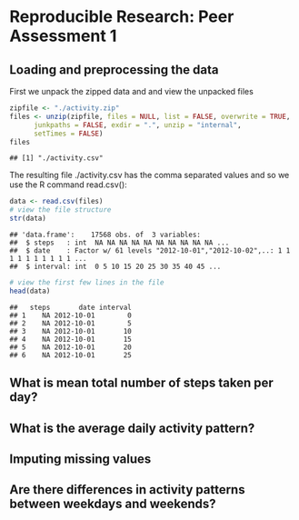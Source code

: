 # Reproducible Research: Peer Assessment 1


## Loading and preprocessing the data
First we unpack the zipped data and and view the unpacked files

```r
zipfile <- "./activity.zip"
files <- unzip(zipfile, files = NULL, list = FALSE, overwrite = TRUE,
      junkpaths = FALSE, exdir = ".", unzip = "internal",
      setTimes = FALSE)
files
```

```
## [1] "./activity.csv"
```
The resulting file ./activity.csv has the comma separated values and so we use the R command read.csv():

```r
data <- read.csv(files)
# view the file structure
str(data)
```

```
## 'data.frame':	17568 obs. of  3 variables:
##  $ steps   : int  NA NA NA NA NA NA NA NA NA NA ...
##  $ date    : Factor w/ 61 levels "2012-10-01","2012-10-02",..: 1 1 1 1 1 1 1 1 1 1 ...
##  $ interval: int  0 5 10 15 20 25 30 35 40 45 ...
```

```r
# view the first few lines in the file
head(data)
```

```
##   steps       date interval
## 1    NA 2012-10-01        0
## 2    NA 2012-10-01        5
## 3    NA 2012-10-01       10
## 4    NA 2012-10-01       15
## 5    NA 2012-10-01       20
## 6    NA 2012-10-01       25
```

## What is mean total number of steps taken per day?



## What is the average daily activity pattern?



## Imputing missing values



## Are there differences in activity patterns between weekdays and weekends?
